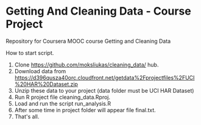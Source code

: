 # Getting And Cleaning Data - Course Project

Repository for Coursera MOOC course Getting and Cleaning Data

How to start script.

1. Clone  https://github.com/moksliukas/cleaning_data/ hub.
2. Download data from https://d396qusza40orc.cloudfront.net/getdata%2Fprojectfiles%2FUCI%20HAR%20Dataset.zip 
3. Unzip these data to your project (data folder must be UCI HAR Dataset)
4. Run R project file cleaning_data.Rproj.
5. Load and run the script run_analysis.R
6. After some time in project folder will appear file final.txt.
7. That's all.
